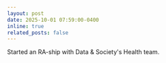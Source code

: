 ```yaml
---
layout: post
date: 2025-10-01 07:59:00-0400
inline: true
related_posts: false
---
```


Started an RA-ship with Data & Society's Health team.
